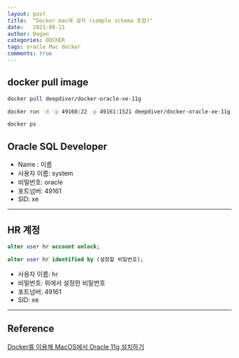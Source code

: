 ```yaml
---
layout: post
title:  “Docker mac에 설치 (sample schema 포함)"
date:   2021-08-11
author: Degan
categories: DOCKER
tags: oracle Mac docker
comments: true
---
```



## docker pull image
```bash
docker pull deepdiver/docker-oracle-xe-11g

docker run -d -p 49160:22 -p 49161:1521 deepdiver/docker-oracle-xe-11g

docker ps
```

## Oracle SQL Developer
- Name : 이름
- 사용자 이름: system
- 비밀번호: oracle
- 포트넘버: 49161
- SID: xe

---

## HR 계정 
```sql
alter user hr account unlock;

alter user hr identified by (설정할 비밀번호);
```

- 사용자 이름: hr
- 비밀번호: 위에서 설정한 비밀번호
- 포트넘버: 49161
- SID: xe

---

## Reference
[Docker를 이용해 MacOS에서 Oracle 11g 설치하기]( https://purplecow1997.tistory.com/76)
